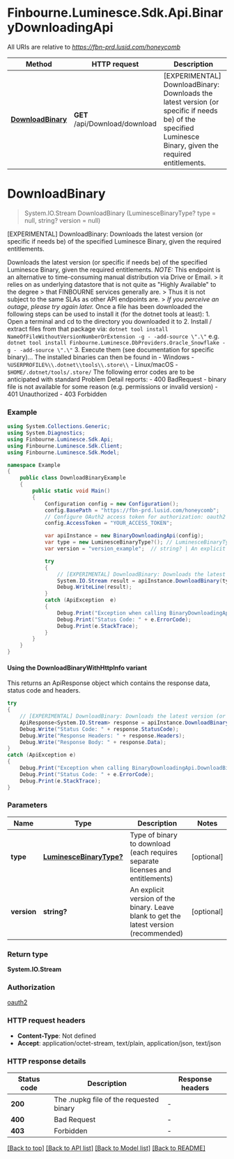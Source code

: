 # Finbourne.Luminesce.Sdk.Api.BinaryDownloadingApi

All URIs are relative to *https://fbn-prd.lusid.com/honeycomb*

| Method | HTTP request | Description |
|--------|--------------|-------------|
| [**DownloadBinary**](BinaryDownloadingApi.md#downloadbinary) | **GET** /api/Download/download | [EXPERIMENTAL] DownloadBinary: Downloads the latest version (or specific if needs be) of the specified Luminesce Binary, given the required entitlements. |

<a id="downloadbinary"></a>
# **DownloadBinary**
> System.IO.Stream DownloadBinary (LuminesceBinaryType? type = null, string? version = null)

[EXPERIMENTAL] DownloadBinary: Downloads the latest version (or specific if needs be) of the specified Luminesce Binary, given the required entitlements.

 Downloads the latest version (or specific if needs be) of the specified Luminesce Binary, given the required entitlements.  *NOTE:* This endpoint is an alternative to time-consuming manual distribution via Drive or Email. > it relies on as underlying datastore that is not quite as \"Highly Available\" to the degree  > that FINBOURNE services generally are.   > Thus it is not subject to the same SLAs as other API endpoints are. > *If you perceive an outage, please try again later.*  Once a file has been downloaded the following steps can be used to install it (for the dotnet tools at least):  1. Open a terminal and cd to the directory you downloaded it to 2. Install / extract files from that package via: ``` dotnet tool install NameOfFileWithoutVersionNumberOrExtension -g - -add-source \".\" ``` e.g. ``` dotnet tool install Finbourne.Luminesce.DbProviders.Oracle_Snowflake -g - -add-source \".\" ``` 3. Execute them (see documentation for specific binary)...  The installed binaries can then be found in - Windows - `%USERPROFILE%\\.dotnet\\tools\\.store\\` - Linux/macOS - `$HOME/.dotnet/tools/.store/`  The following error codes are to be anticipated with standard Problem Detail reports: - 400 BadRequest - binary file is not available for some reason (e.g. permissions or invalid version) - 401 Unauthorized - 403 Forbidden 

### Example
```csharp
using System.Collections.Generic;
using System.Diagnostics;
using Finbourne.Luminesce.Sdk.Api;
using Finbourne.Luminesce.Sdk.Client;
using Finbourne.Luminesce.Sdk.Model;

namespace Example
{
    public class DownloadBinaryExample
    {
        public static void Main()
        {
            Configuration config = new Configuration();
            config.BasePath = "https://fbn-prd.lusid.com/honeycomb";
            // Configure OAuth2 access token for authorization: oauth2
            config.AccessToken = "YOUR_ACCESS_TOKEN";

            var apiInstance = new BinaryDownloadingApi(config);
            var type = new LuminesceBinaryType?(); // LuminesceBinaryType? | Type of binary to download (each requires separate licenses and entitlements) (optional) 
            var version = "version_example";  // string? | An explicit version of the binary.  Leave blank to get the latest version (recommended) (optional) 

            try
            {
                // [EXPERIMENTAL] DownloadBinary: Downloads the latest version (or specific if needs be) of the specified Luminesce Binary, given the required entitlements.
                System.IO.Stream result = apiInstance.DownloadBinary(type, version);
                Debug.WriteLine(result);
            }
            catch (ApiException  e)
            {
                Debug.Print("Exception when calling BinaryDownloadingApi.DownloadBinary: " + e.Message);
                Debug.Print("Status Code: " + e.ErrorCode);
                Debug.Print(e.StackTrace);
            }
        }
    }
}
```

#### Using the DownloadBinaryWithHttpInfo variant
This returns an ApiResponse object which contains the response data, status code and headers.

```csharp
try
{
    // [EXPERIMENTAL] DownloadBinary: Downloads the latest version (or specific if needs be) of the specified Luminesce Binary, given the required entitlements.
    ApiResponse<System.IO.Stream> response = apiInstance.DownloadBinaryWithHttpInfo(type, version);
    Debug.Write("Status Code: " + response.StatusCode);
    Debug.Write("Response Headers: " + response.Headers);
    Debug.Write("Response Body: " + response.Data);
}
catch (ApiException e)
{
    Debug.Print("Exception when calling BinaryDownloadingApi.DownloadBinaryWithHttpInfo: " + e.Message);
    Debug.Print("Status Code: " + e.ErrorCode);
    Debug.Print(e.StackTrace);
}
```

### Parameters

| Name | Type | Description | Notes |
|------|------|-------------|-------|
| **type** | [**LuminesceBinaryType?**](LuminesceBinaryType?.md) | Type of binary to download (each requires separate licenses and entitlements) | [optional]  |
| **version** | **string?** | An explicit version of the binary.  Leave blank to get the latest version (recommended) | [optional]  |

### Return type

**System.IO.Stream**

### Authorization

[oauth2](../README.md#oauth2)

### HTTP request headers

 - **Content-Type**: Not defined
 - **Accept**: application/octet-stream, text/plain, application/json, text/json


### HTTP response details
| Status code | Description | Response headers |
|-------------|-------------|------------------|
| **200** | The .nupkg file of the requested binary |  -  |
| **400** | Bad Request |  -  |
| **403** | Forbidden |  -  |

[[Back to top]](#) [[Back to API list]](../README.md#documentation-for-api-endpoints) [[Back to Model list]](../README.md#documentation-for-models) [[Back to README]](../README.md)

